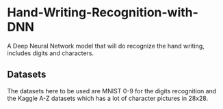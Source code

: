 # Hand-Writing-Recognition-with-DNN
A Deep Neural Network model that will do recognize the hand writing, includes digits and characters.


## Datasets
The datasets here to be used are MNIST 0-9 for the digits recognition and the Kaggle A-Z datasets which 
has a lot of character pictures in 28x28.
